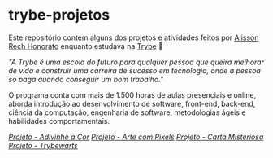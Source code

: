 # trybe-projetos

Este repositório contém alguns dos projetos e atividades feitos por [Alisson Rech Honorato](https://www.linkedin.com/in/alisson-rech-honorato-7906b5158/) enquanto estudava na [Trybe](https://www.betrybe.com/) :rocket:

_"A Trybe é uma escola do futuro para qualquer pessoa que queira melhorar de vida e construir uma carreira de sucesso em tecnologia, onde a pessoa só paga quando conseguir um bom trabalho."_

O programa conta com mais de 1.500 horas de aulas presenciais e online, aborda introdução ao desenvolvimento de software, front-end, back-end, ciência da computação, engenharia de software, metodologias ágeis e habilidades comportamentais.

_[Projeto - Adivinhe a Cor](https://alissonrh.github.io/color-guess/)_
_[Projeto - Arte com Pixels](https://github.com/alissonrh/pixel-art)_
_[Projeto - Carta Misteriosa](https://github.com/alissonrh/mistery-letter)_
_[Projeto - Trybewarts](https://github.com/alissonrh/trybewarts)_
